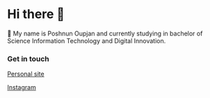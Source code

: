 # Hi there 👋
🔭 My name is Poshnun Oupjan and currently studying in bachelor of Science Information Technology and Digital Innovation.



### Get in touch
[Personal site](https://my-portfolio-83e74.web.app/)

[Instagram](https://www.instagram.com/madcattk/)
<!--
**Madcattk/Madcattk** is a ✨ _special_ ✨ repository because its `README.md` (this file) appears on your GitHub profile.

Here are some ideas to get you started:

- 🔭 I’m currently working on ...
- 🌱 I’m currently learning ...
- 👯 I’m looking to collaborate on ...
- 🤔 I’m looking for help with ...
- 💬 Ask me about ...
- 📫 How to reach me: ...
- 😄 Pronouns: ...
- ⚡ Fun fact: ...
-->
